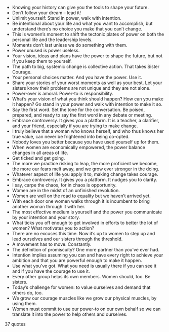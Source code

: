  - Knowing your history can give you the tools to shape your future.
 - Don’t follow your dream – lead it!
 - Unlimit yourself: Stand in power, walk with intention.
 - Be intentional about your life and what you want to accomplish, but understand there’s no choice you make that you can’t change.
 - This is women’s moment to shift the tectonic plates of power on both the personal life and the leadership levels.
 - Moments don’t last unless we do something with them.
 - Power unused is power useless.
 - Your vision, ideas and plans have the power to shape the future, but not if you keep them to yourself.
 - The path to big, systemic change is collective action. That takes Sister Courage.
 - Your personal choices matter. And you have the power. Use it.
 - Share your stories of your worst moments as well as your best. Let your sisters know their problems are not unique and they are not alone.
 - Power-over is amoral. Power-to is responsibility.
 - What’s your vision of what you think should happen? How can you make it happen? Go stand in your power and walk with intention to make it so.
 - Say the first word. Set the tone for the conversation. Be poised, prepared, and ready to say the first word in any debate or meeting.
 - Embrace controversy. It gives you a platform. It is a teacher, a clarifier, and your friend, especially if you are trying to make change.
 - I truly believe that a woman who knows herself, and who thus knows her true value, can never be frightened into being co-opted.
 - Nobody loves you better because you have used yourself up for them.
 - When women are economically empowered, the power balance changes in all areas of life.
 - Get ticked and get going.
 - The more we practice risking to leap, the more proficient we become, the more our fears melt away, and we grow ever stronger in the doing.
 - Whatever aspect of life you apply it to, making change takes courage.
 - Embrace controversy. It gives you a platform. It nudges you to clarity.
 - I say, carpe the chaos, for in chaos is opportunity.
 - Women are in the midst of an unfinished revolution.
 - Women are well on the road to equality but we haven’t arrived yet.
 - With each door one women walks through it is incumbent to bring another woman through it with her.
 - The most effective medium is yourself and the power you communicate by your intention and your story.
 - What ticks you off enough to get involved in efforts to better the lot of women? What motivates you to action?
 - There are no excuses this time. Now it’s up to women to step up and lead ourselves and our sisters through the threshold.
 - A movement has to move. Constantly.
 - The definition of promiscuity? One more partner than you’ve ever had.
 - Intention implies assuming you can and have every right to achieve your ambition and that you are powerful enough to make it happen.
 - Use what you’ve got. What you need is usually there if you can see it and if you have the courage to use it.
 - Every other group helps its own members. Women should, too. Be sisters.
 - Today’s challenge for women: to value ourselves and demand that others do, too.
 - We grow our courage muscles like we grow our physical muscles, by using them.
 - Women must commit to use our power-to on our own behalf so we can translate it into the power to help others and ourselves.

37 quotes